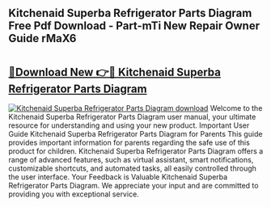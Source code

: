 ## Kitchenaid Superba Refrigerator Parts Diagram Free Pdf Download - Part-mTi New Repair Owner Guide rMaX6

# <h2><a href="http://dfjdsb.blite.top/?on=Kitchenaid+Superba+Refrigerator+Parts+Diagram">🔗Download New 👉🔴 Kitchenaid Superba Refrigerator Parts Diagram</a></h2>

[![Kitchenaid Superba Refrigerator Parts Diagram download](https://i.imgur.com/lujVjoI.png)](http://dfjdsb.blite.top/?on=Kitchenaid+Superba+Refrigerator+Parts+Diagram)
Welcome to the Kitchenaid Superba Refrigerator Parts Diagram user manual, your ultimate resource for understanding and using your new product. Important User Guide Kitchenaid Superba Refrigerator Parts Diagram for Parents This guide provides important information for parents regarding the safe use of this product for children. Kitchenaid Superba Refrigerator Parts Diagram offers a range of advanced features, such as virtual assistant, smart notifications, customizable shortcuts, and automated tasks, all easily controlled through the user interface. Your Feedback is Valuable Kitchenaid Superba Refrigerator Parts Diagram. We appreciate your input and are committed to providing you with exceptional service.
